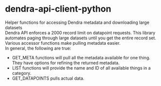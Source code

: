 # dendra-api-client-python
Helper functions for accessing  Dendra metadata and downloading large datasets    
Dendra API enforces a 2000 record limit on datapoint requests.  This library automates paging through large datasets until you get the entire record set.      
Various accessor functions make pulling metadata easier.   
In general, the following are true:    
- GET_META functions will pull all the metadata available for one thing.  They have options for refining the returned metadata.    
- LIST functions will provide the name and ID of all available things in a category.
- GET_DATAPOINTS pulls actual data.       

